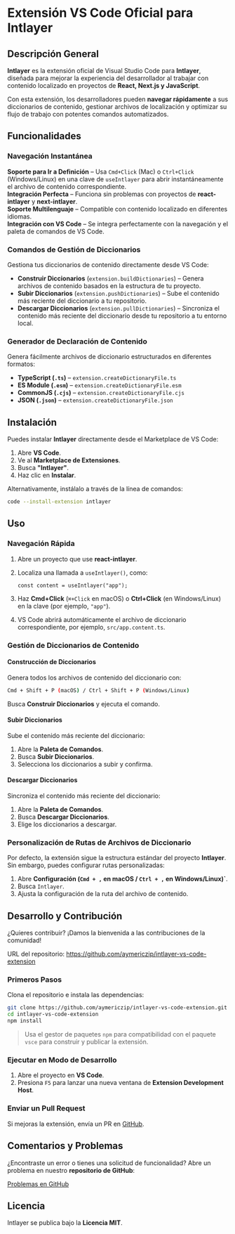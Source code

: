 # Extensión VS Code Oficial para Intlayer

## Descripción General

**Intlayer** es la extensión oficial de Visual Studio Code para **Intlayer**, diseñada para mejorar la experiencia del desarrollador al trabajar con contenido localizado en proyectos de **React, Next.js y JavaScript**.

Con esta extensión, los desarrolladores pueden **navegar rápidamente** a sus diccionarios de contenido, gestionar archivos de localización y optimizar su flujo de trabajo con potentes comandos automatizados.

## Funcionalidades

### Navegación Instantánea

**Soporte para Ir a Definición** – Usa `Cmd+Click` (Mac) o `Ctrl+Click` (Windows/Linux) en una clave de `useIntlayer` para abrir instantáneamente el archivo de contenido correspondiente.  
**Integración Perfecta** – Funciona sin problemas con proyectos de **react-intlayer** y **next-intlayer**.  
**Soporte Multilenguaje** – Compatible con contenido localizado en diferentes idiomas.  
**Integración con VS Code** – Se integra perfectamente con la navegación y el paleta de comandos de VS Code.

### Comandos de Gestión de Diccionarios

Gestiona tus diccionarios de contenido directamente desde VS Code:

- **Construir Diccionarios** (`extension.buildDictionaries`) – Genera archivos de contenido basados en la estructura de tu proyecto.
- **Subir Diccionarios** (`extension.pushDictionaries`) – Sube el contenido más reciente del diccionario a tu repositorio.
- **Descargar Diccionarios** (`extension.pullDictionaries`) – Sincroniza el contenido más reciente del diccionario desde tu repositorio a tu entorno local.

### Generador de Declaración de Contenido

Genera fácilmente archivos de diccionario estructurados en diferentes formatos:

- **TypeScript (`.ts`)** – `extension.createDictionaryFile.ts`
- **ES Module (`.esm`)** – `extension.createDictionaryFile.esm`
- **CommonJS (`.cjs`)** – `extension.createDictionaryFile.cjs`
- **JSON (`.json`)** – `extension.createDictionaryFile.json`

## Instalación

Puedes instalar **Intlayer** directamente desde el Marketplace de VS Code:

1. Abre **VS Code**.
2. Ve al **Marketplace de Extensiones**.
3. Busca **"Intlayer"**.
4. Haz clic en **Instalar**.

Alternativamente, instálalo a través de la línea de comandos:

```sh
code --install-extension intlayer
```

## Uso

### Navegación Rápida

1. Abre un proyecto que use **react-intlayer**.
2. Localiza una llamada a `useIntlayer()`, como:

   ```tsx
   const content = useIntlayer("app");
   ```

3. Haz **Cmd+Click** (`⌘+Click` en macOS) o **Ctrl+Click** (en Windows/Linux) en la clave (por ejemplo, `"app"`).
4. VS Code abrirá automáticamente el archivo de diccionario correspondiente, por ejemplo, `src/app.content.ts`.

### Gestión de Diccionarios de Contenido

#### Construcción de Diccionarios

Genera todos los archivos de contenido del diccionario con:

```sh
Cmd + Shift + P (macOS) / Ctrl + Shift + P (Windows/Linux)
```

Busca **Construir Diccionarios** y ejecuta el comando.

#### Subir Diccionarios

Sube el contenido más reciente del diccionario:

1. Abre la **Paleta de Comandos**.
2. Busca **Subir Diccionarios**.
3. Selecciona los diccionarios a subir y confirma.

#### Descargar Diccionarios

Sincroniza el contenido más reciente del diccionario:

1. Abre la **Paleta de Comandos**.
2. Busca **Descargar Diccionarios**.
3. Elige los diccionarios a descargar.

### Personalización de Rutas de Archivos de Diccionario

Por defecto, la extensión sigue la estructura estándar del proyecto **Intlayer**. Sin embargo, puedes configurar rutas personalizadas:

1. Abre **Configuración (`Cmd + ,` en macOS / `Ctrl + ,` en Windows/Linux)`**.
2. Busca `Intlayer`.
3. Ajusta la configuración de la ruta del archivo de contenido.

## Desarrollo y Contribución

¿Quieres contribuir? ¡Damos la bienvenida a las contribuciones de la comunidad!

URL del repositorio: https://github.com/aymericzip/intlayer-vs-code-extension

### Primeros Pasos

Clona el repositorio e instala las dependencias:

```sh
git clone https://github.com/aymericzip/intlayer-vs-code-extension.git
cd intlayer-vs-code-extension
npm install
```

> Usa el gestor de paquetes `npm` para compatibilidad con el paquete `vsce` para construir y publicar la extensión.

### Ejecutar en Modo de Desarrollo

1. Abre el proyecto en **VS Code**.
2. Presiona `F5` para lanzar una nueva ventana de **Extension Development Host**.

### Enviar un Pull Request

Si mejoras la extensión, envía un PR en [GitHub](https://github.com/aymericzip/intlayer-vs-code-extension).

## Comentarios y Problemas

¿Encontraste un error o tienes una solicitud de funcionalidad? Abre un problema en nuestro **repositorio de GitHub**:

[Problemas en GitHub](https://github.com/aymericzip/intlayer-vs-code-extension/issues)

## Licencia

Intlayer se publica bajo la **Licencia MIT**.
